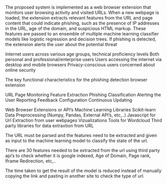 The proposed system is implemented as a web browser extension that monitors user browsing activity and visited URLs.
When a new webpage is loaded, the extension extracts relevant features from the URL and page content that could indicate phishing, such as the presence of IP addresses in the URL, age of the domain, and suspicious HTML markup. 
These features are passed to an ensemble of multiple machine learning classifier models like logistic regression and decision trees. 
If phishing is detected, the extension alerts the user about the potential threat


Internet users across various age groups, technical proficiency levels
Both personal and professional/enterprise users
Users accessing the internet via desktop and mobile browsers
Privacy-conscious users concerned about online security

The key functional characteristics for the phishing detection browser extension

URL Page Monitoring
Feature Extraction
Phishing Classification
Alerting the User
Reporting Feedback
Configuration
Continuous Updating 


Web Browser Extensions or API’s 
Machine Learning Libraries Scikit-learn
Data Preprocessing (Numpy, Pandas, External API’s, etc,..)
Javascript for Url Extraction from user webpages
Vizualizations Tools for Wordcloud 
Third party libraries for data extraxtion from  URL 


The URL must be parsed and the features need to be extracted and given as input to the machine learning model to classify the state of the url.


There are 30 features needed to be extracted from the url using third party api’s to check whether it is google indexed, Age of Domain, Page rank, Iframe Redirection, etc,..


The time taken to get the result of the model is reduced instead of manually copying the link and pasting in another site to check the type of url.
